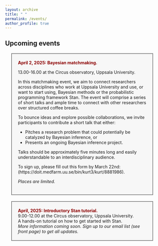 ```yaml
---
layout: archive
title: " "
permalink: /events/
author_profile: true
---
```


## Upcoming events


<div style="background-color: #f7f7f7; border: 2px solid gray; padding: 20px; margin: 20px;">
  <strong style="color: darkred;">April 2, 2025: Bayesian matchmaking.</strong><br>
 <p> 13.00-16.00 at the Circus observatory, Uppsala University. </p>
  
<p>
In this matchmaking event, we aim to connect researchers across disciplines who work at Uppsala University and use, or want to start using, Bayesian methods or the probabilistic programming framework Stan.  
The event will comprise a series of short talks and ample time to connect with other researchers over structured coffee breaks. 
</p>

<p>
To bounce ideas and explore possible collaborations, we invite participants to contribute a short talk that either:  

- Pitches a research problem that could potentially be catalyzed by Bayesian inference, or  
- Presents an ongoing Bayesian inference project. 
</p>

<p>
Talks should be approximately five minutes long and easily understandable to an interdisciplinary audience.
</p>

<p>
To sign up, please fill out this form by March 22nd: (https://doit.medfarm.uu.se/bin/kurt3/kurt/8881986). 
  
<i>Places are limited.</i>
</p>
 
</div>

<div style="background-color: #f7f7f7; border: 2px solid gray; padding: 20px; margin: 20px;">
  <strong style="color: darkred;">April, 2025: Introductory Stan tutorial.</strong><br>
  9.00-12.00 at the Circus observatory, Uppsala University. <br>
  A hands-on tutorial on how to get started with Stan.   <br>
  <i>More information coming soon. Sign up to our email list (see front page) to get all updates.</i><br>
</div>

